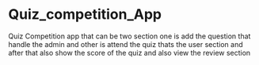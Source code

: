 # Quiz_competition_App
Quiz Competition app that can be two section one is add the question that handle the admin  and other is attend the quiz thats the user section and after that also show the score of the quiz and also view the review section 
